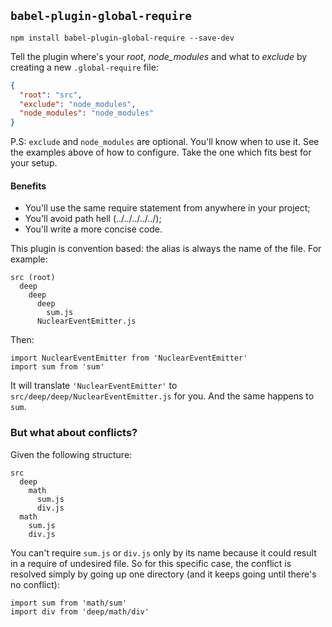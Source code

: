 ## `babel-plugin-global-require`
```
npm install babel-plugin-global-require --save-dev
```

Tell the plugin where's your *root*, *node_modules* and what to *exclude* by creating a new `.global-require` file:

```JSON
{
  "root": "src",
  "exclude": "node_modules",
  "node_modules": "node_modules"
}
```

P.S: `exclude` and `node_modules` are optional. You'll know when to use it. See the examples above of how to configure. Take the one which fits best for your setup.

#### Benefits
- You'll use the same require statement from anywhere in your project;
- You'll avoid path hell (../../../../../);
- You'll write a more concise code.

This plugin is convention based: the alias is always the name of the file. For example:
```
src (root)
  deep
    deep
      deep
        sum.js
      NuclearEventEmitter.js
```

Then:
```JS
import NuclearEventEmitter from 'NuclearEventEmitter'
import sum from 'sum'
```

It will translate `'NuclearEventEmitter'` to `src/deep/deep/NuclearEventEmitter.js` for you. And the same happens to `sum`.

### But what about conflicts?
Given the following structure:
```
src
  deep
    math
      sum.js
      div.js
  math
    sum.js
    div.js
```

You can't require `sum.js` or `div.js` only by its name because it could result in a require of undesired file. So for this specific case, the conflict is resolved simply by going up one directory (and it keeps going until there's no conflict):

```JS
import sum from 'math/sum'
import div from 'deep/math/div'
```

